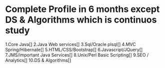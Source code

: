 # Complete Profile in 6 months except DS & Algorithms which is continuos study
1.Core Java[]
2.Java Web services[]
3.Sql/Oracle plsql[]
4.MVC Spring/Hibernate[]
5.HTML/CSS/Bootstrap[]
6.Javascript/JQuery[]
7.JMS/important Java Services[]
8.Unix/Perl Basic Scripting[]
9.SEO / Analytics[]
10.DS & Algorithms[]






